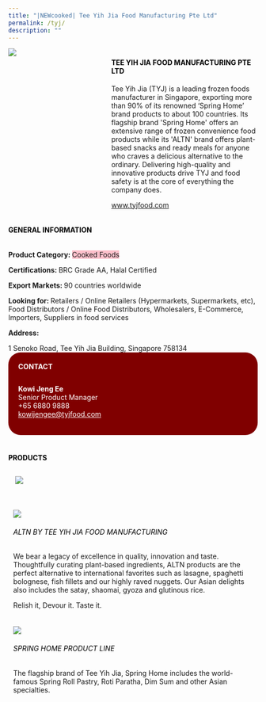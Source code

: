 ```yaml
---
title: "|NEWcooked| Tee Yih Jia Food Manufacturing Pte Ltd"
permalink: /tyj/
description: ""
---
```

<head>
	<div class="flex-paragraph">
		<!--hi there! this is a comment and will provide you with instructional guides-->
		<!--insert booth number here!-->
		<p style="text-transform: uppercase"></p></div>
			<div class="flex-container" style="display: flex; flex-wrap: wrap;">
				<!--insert DOWNLOAD link of company logo between the " marks!-->
			<div class="card sgds" style="flex: 1 1 40%; display: block;"><img src="https://drive.google.com/uc?export=download&id=1uBmlBDhAYoQQkvIzBid6O71hWzELVv4v"></div>
	<div class="card-sgds" style="flex: 1 1 58%; display: block; margin-left: 3px">
		<h4 style="text-transform: uppercase; color: black;"><!--insert the exhibitor's name between the <b> tags here--><b>Tee Yih Jia Food Manufacturing Pte Ltd</b></h4><!--insert the exhibitor's description between the <p> tags here-->
		<p>Tee Yih Jia (TYJ) is a leading frozen foods manufacturer in
Singapore, exporting more than 90% of its renowned ‘Spring Home’
brand products to about 100 countries. Its flagship brand 'Spring
Home' offers an extensive range of frozen convenience food
products while its 'ALTN' brand offers plant-based snacks and ready
meals for anyone who craves a delicious alternative to the ordinary.
Delivering high-quality and innovative products drive TYJ and food
safety is at the core of everything the company does.</p>
		<!--insert the exhibitor's website link, making sure there is "https:// www." present please. make sure the entire https link goes in between the " marks-->
		<p><a href="www.tyjfood.com" target="_blank"><!--insert the www website link here (no need for https)-->www.tyjfood.com</a></p>
	</div>
</div>
</head>

<body>
	<h4 style="text-transform: uppercase; color: black;"><b>General Information</b></h4>
		<div class="flex-container" style="display: flex; flex-wrap: wrap;">
			<div class="card sgds" style="flex: 1 1 65%; display: block; align-self: stretch">
			<div class="flex-paragraph">
			<p><b>Product Category: </b><span style=" background-color: pink; border-radius: 10 px;"><!--insert the exhibitor's pdt cat between the <p> tags here-->Cooked Foods</span></p> 
				<p><b>Certifications: </b><!--insert all the exhibitor's certifications between the </b> and </p> here-->BRC Grade AA, Halal Certified</p>
			<p><b>Export Markets: </b><!--insert all the exhibitor's export markets between the </b> and </p> here-->90 countries worldwide</p>
			<p style="margin-bottom: 10px;"><b>Looking for: </b><!--insert all the exhibitor's potential business partners between the </b> and </p> here-->Retailers / Online Retailers (Hypermarkets, Supermarkets, etc), Food Distributors / Online Food Distributors, Wholesalers, E-Commerce, Importers, Suppliers in food services</p><p><b>Address: </b><!--insert all the exhibitor's address the </b> and </p> here--></p> 1 Senoko Road, Tee Yih Jia Building, Singapore 758134
			</div>
		</div>
		<div class="card sgds" style="flex: 1 1 35%; padding: 10px; display: block; background-color: maroon; border-radius: 25px; align-self: center;">
		<h4 style="color: white; margin-top: 10px; margin-left: 10px;">CONTACT</h4>
		<div class="flex-paragraph">
			<!--replace with exhibitor's: -->
			<p style="padding: 10px; color: white;"><b><!-- POC name-->Kowi Jeng Ee</b><br><!-- designation-->Senior Product Manager<br><!--contact number-->+65 6880 9888<br><!-- for linking purposes, insert their email after "mailto:"...--><a href="mailto:kowijengee@tyjfood.com" style="color: white;"><!--...and also include the display email before </a> here-->kowijengee@tyjfood.com</a></p>
		</div>
			</div>
		</div>
	<br>
		<h4 style="text-transform: uppercase; color: black;"><b>products</b></h4>
<div style="display: flex; flex-wrap: wrap;">
  <div class="card sgds" style="flex: 1 1 47%; margin: 10px; display: block;"><!--insert the exhibitor's DOWNLOAD image for product between the " marks here-->
	<div class="flex-image" style="display: block;"><img src="https://drive.google.com/uc?export=download&id=1tBxt6C4F7SQOTf8wVTpW5sEgDYQTB6KA"></div>
	<div class="flex-paragraph">
		<h6 style="text-transform: uppercase; color: black;"><!--insert product name before </h6> and product description after <p>--></h6>
	 </p> </div>
	</div>
	<div class="card sgds" style="flex: 1 1 47%; margin: 10px; display: block;">
		<div class="flex-image" style="display: block;"><img src="https://drive.google.com/uc?export=download&id=1e9G3OHyfG5RtwO6ZKcTS3vsxTNT-z2xU"></div>
	<div class="flex-paragraph">
		<h6 style="text-transform: uppercase; color: black;">ALTN by Tee Yih Jia Food Manufacturing</h6>
		<p>
<p> We bear a legacy of excellence in quality, innovation and taste. Thoughtfully curating plant-based ingredients, ALTN products are the perfect alternative to international favorites such as lasagne, spaghetti bolognese, fish fillets and our highly raved nuggets. Our Asian delights also includes the satay, shaomai, gyoza and glutinous rice.<p>
Relish it, Devour it. Taste it.</p></div>
	</div><div class="card sgds" style="flex: 1 1 47%; margin: 10px; display: block;">
		<div class="flex-image" style="display: block;"><img src="https://drive.google.com/uc?export=download&id=1ZqpJJKUYXxP41PBhaP2Me_qxcKuoQVpN"></div>
	<div class="flex-paragraph">
		<h6 style="text-transform: uppercase; color: black;">Spring Home Product line</h6>
		<p> The flagship brand of Tee Yih Jia, Spring Home includes the world-famous Spring Roll Pastry, Roti Paratha, Dim Sum and other Asian specialties. </p> </div>
	</div>
</body>